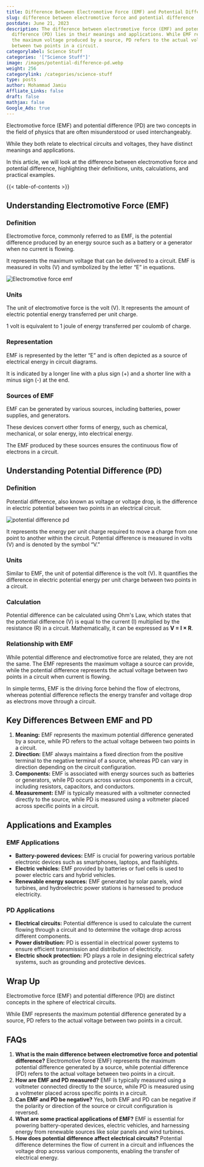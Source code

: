 ```yaml
---
title: Difference Between Electromotive Force (EMF) and Potential Difference (PD)
slug: difference between electromotive force and potential difference
postdate: June 21, 2023
description: The difference between electromotive force (EMF) and potential
  difference (PD) lies in their meanings and applications. While EMF represents
  the maximum voltage produced by a source, PD refers to the actual voltage
  between two points in a circuit.
categorylabel: Science Stuff
categories: '["Science Stuff"]'
image: /images/potential-difference-pd.webp
weight: 256
categorylink: /categories/science-stuff
type: posts
author: Mohammad Jamiu
Affliate_Links: false
draft: false
mathjax: false
Google_Ads: true
---
```

Electromotive force (EMF) and potential difference (PD) are two concepts in the field of physics that are often misunderstood or used interchangeably. 

While they both relate to electrical circuits and voltages, they have distinct meanings and applications. 

In this article, we will look at the difference between electromotive force and potential difference, highlighting their definitions, units, calculations, and practical examples.

{{< table-of-contents >}}

## **Understanding Electromotive Force (EMF)**

### **Definition**

Electromotive force, commonly referred to as EMF, is the potential difference produced by an energy source such as a battery or a generator when no current is flowing. 

It represents the maximum voltage that can be delivered to a circuit. EMF is measured in volts (V) and symbolized by the letter “E” in equations.

![Electromotive force emf](/images/emf.webp "Electromotive force emf")

### **Units**

The unit of electromotive force is the volt (V). It represents the amount of electric potential energy transferred per unit charge. 

1 volt is equivalent to 1 joule of energy transferred per coulomb of charge.

### **Representation**

EMF is represented by the letter “E” and is often depicted as a source of electrical energy in circuit diagrams. 

It is indicated by a longer line with a plus sign (+) and a shorter line with a minus sign (-) at the end.

### **Sources of EMF**

EMF can be generated by various sources, including batteries, power supplies, and generators. 

These devices convert other forms of energy, such as chemical, mechanical, or solar energy, into electrical energy. 

The EMF produced by these sources ensures the continuous flow of electrons in a circuit.

## **Understanding Potential Difference (PD)**

### **Definition**

Potential difference, also known as voltage or voltage drop, is the difference in electric potential between two points in an electrical circuit. 

![potential difference pd](/images/potential-difference-pd.webp "potential difference pd")

It represents the energy per unit charge required to move a charge from one point to another within the circuit. Potential difference is measured in volts (V) and is denoted by the symbol “V.”

### **Units**

Similar to EMF, the unit of potential difference is the volt (V). It quantifies the difference in electric potential energy per unit charge between two points in a circuit. 

### **Calculation**

Potential difference can be calculated using Ohm's Law, which states that the potential difference (V) is equal to the current (I) multiplied by the resistance (R) in a circuit. Mathematically, it can be expressed as **V = I × R**.

### **Relationship with EMF**

While potential difference and electromotive force are related, they are not the same. The EMF represents the maximum voltage a source can provide, while the potential difference represents the actual voltage between two points in a circuit when current is flowing. 

In simple terms, EMF is the driving force behind the flow of electrons, whereas potential difference reflects the energy transfer and voltage drop as electrons move through a circuit.

## **Key Differences Between EMF and PD**

1. **Meaning:** EMF represents the maximum potential difference generated by a source, while PD refers to the actual voltage between two points in a circuit.
2. **Direction:** EMF always maintains a fixed direction from the positive terminal to the negative terminal of a source, whereas PD can vary in direction depending on the circuit configuration.
3. **Components:** EMF is associated with energy sources such as batteries or generators, while PD occurs across various components in a circuit, including resistors, capacitors, and conductors.
4. **Measurement:** EMF is typically measured with a voltmeter connected directly to the source, while PD is measured using a voltmeter placed across specific points in a circuit.

## **Applications and Examples**

### **EMF Applications**

* **Battery-powered devices:** EMF is crucial for powering various portable electronic devices such as smartphones, laptops, and flashlights.
* **Electric vehicles:** EMF provided by batteries or fuel cells is used to power electric cars and hybrid vehicles.
* **Renewable energy sources:** EMF generated by solar panels, wind turbines, and hydroelectric power stations is harnessed to produce electricity.

### **PD Applications**

* **Electrical circuits:** Potential difference is used to calculate the current flowing through a circuit and to determine the voltage drop across different components.
* **Power distribution:** PD is essential in electrical power systems to ensure efficient transmission and distribution of electricity.
* **Electric shock protection:** PD plays a role in designing electrical safety systems, such as grounding and protective devices.

## **Wrap Up**

Electromotive force (EMF) and potential difference (PD) are distinct concepts in the sphere of electrical circuits. 

While EMF represents the maximum potential difference generated by a source, PD refers to the actual voltage between two points in a circuit. 

## **FAQs**

1. **What is the main difference between electromotive force and potential difference?** Electromotive force (EMF) represents the maximum potential difference generated by a source, while potential difference (PD) refers to the actual voltage between two points in a circuit.
2. **How are EMF and PD measured?** EMF is typically measured using a voltmeter connected directly to the source, while PD is measured using a voltmeter placed across specific points in a circuit.
3. **Can EMF and PD be negative?** Yes, both EMF and PD can be negative if the polarity or direction of the source or circuit configuration is reversed.
4. **What are some practical applications of EMF?** EMF is essential for powering battery-operated devices, electric vehicles, and harnessing energy from renewable sources like solar panels and wind turbines.
5. **How does potential difference affect electrical circuits?** Potential difference determines the flow of current in a circuit and influences the voltage drop across various components, enabling the transfer of electrical energy.